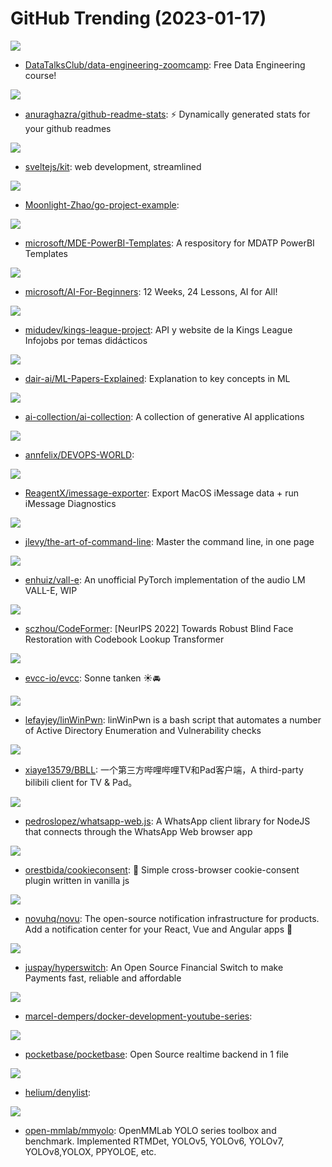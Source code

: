 # GitHub Trending (2023-01-17)

![](https://img.shields.io/badge/Jupyter%20Notebook-New%20737-green?style=flat-square&logo=appveyor)
- [DataTalksClub/data-engineering-zoomcamp](https://github.com/DataTalksClub/data-engineering-zoomcamp): Free Data Engineering course!

![](https://img.shields.io/badge/JavaScript-New%20139-green?style=flat-square&logo=appveyor)
- [anuraghazra/github-readme-stats](https://github.com/anuraghazra/github-readme-stats): ⚡ Dynamically generated stats for your github readmes

![](https://img.shields.io/badge/JavaScript-New%2097-green?style=flat-square&logo=appveyor)
- [sveltejs/kit](https://github.com/sveltejs/kit): web development, streamlined

![](https://img.shields.io/badge/Go-New%2018-green?style=flat-square&logo=appveyor)
- [Moonlight-Zhao/go-project-example](https://github.com/Moonlight-Zhao/go-project-example): 

![](https://img.shields.io/badge/PowerShell-New%2024-green?style=flat-square&logo=appveyor)
- [microsoft/MDE-PowerBI-Templates](https://github.com/microsoft/MDE-PowerBI-Templates): A respository for MDATP PowerBI Templates

![](https://img.shields.io/badge/Jupyter%20Notebook-New%2075-green?style=flat-square&logo=appveyor)
- [microsoft/AI-For-Beginners](https://github.com/microsoft/AI-For-Beginners): 12 Weeks, 24 Lessons, AI for All!

![](https://img.shields.io/badge/JavaScript-New%2031-green?style=flat-square&logo=appveyor)
- [midudev/kings-league-project](https://github.com/midudev/kings-league-project): API y website de la Kings League Infojobs por temas didácticos

![](https://img.shields.io/badge/none-New%20156-green?style=flat-square&logo=appveyor)
- [dair-ai/ML-Papers-Explained](https://github.com/dair-ai/ML-Papers-Explained): Explanation to key concepts in ML

![](https://img.shields.io/badge/none-New%20367-green?style=flat-square&logo=appveyor)
- [ai-collection/ai-collection](https://github.com/ai-collection/ai-collection): A collection of generative AI applications

![](https://img.shields.io/badge/none-New%20163-green?style=flat-square&logo=appveyor)
- [annfelix/DEVOPS-WORLD](https://github.com/annfelix/DEVOPS-WORLD): 

![](https://img.shields.io/badge/Rust-New%20125-green?style=flat-square&logo=appveyor)
- [ReagentX/imessage-exporter](https://github.com/ReagentX/imessage-exporter): Export MacOS iMessage data + run iMessage Diagnostics

![](https://img.shields.io/badge/none-New%20407-green?style=flat-square&logo=appveyor)
- [jlevy/the-art-of-command-line](https://github.com/jlevy/the-art-of-command-line): Master the command line, in one page

![](https://img.shields.io/badge/Python-New%2079-green?style=flat-square&logo=appveyor)
- [enhuiz/vall-e](https://github.com/enhuiz/vall-e): An unofficial PyTorch implementation of the audio LM VALL-E, WIP

![](https://img.shields.io/badge/Python-New%20178-green?style=flat-square&logo=appveyor)
- [sczhou/CodeFormer](https://github.com/sczhou/CodeFormer): [NeurIPS 2022] Towards Robust Blind Face Restoration with Codebook Lookup Transformer

![](https://img.shields.io/badge/Go-New%2042-green?style=flat-square&logo=appveyor)
- [evcc-io/evcc](https://github.com/evcc-io/evcc): Sonne tanken ☀️🚘

![](https://img.shields.io/badge/Shell-New%2058-green?style=flat-square&logo=appveyor)
- [lefayjey/linWinPwn](https://github.com/lefayjey/linWinPwn): linWinPwn is a bash script that automates a number of Active Directory Enumeration and Vulnerability checks

![](https://img.shields.io/badge/none-New%20180-green?style=flat-square&logo=appveyor)
- [xiaye13579/BBLL](https://github.com/xiaye13579/BBLL): 一个第三方哔哩哔哩TV和Pad客户端，A third-party bilibili client for TV & Pad。

![](https://img.shields.io/badge/JavaScript-New%2034-green?style=flat-square&logo=appveyor)
- [pedroslopez/whatsapp-web.js](https://github.com/pedroslopez/whatsapp-web.js): A WhatsApp client library for NodeJS that connects through the WhatsApp Web browser app

![](https://img.shields.io/badge/JavaScript-New%204-green?style=flat-square&logo=appveyor)
- [orestbida/cookieconsent](https://github.com/orestbida/cookieconsent): 🍪 Simple cross-browser cookie-consent plugin written in vanilla js

![](https://img.shields.io/badge/TypeScript-New%20296-green?style=flat-square&logo=appveyor)
- [novuhq/novu](https://github.com/novuhq/novu): The open-source notification infrastructure for products. Add a notification center for your React, Vue and Angular apps 🚀

![](https://img.shields.io/badge/Rust-New%20376-green?style=flat-square&logo=appveyor)
- [juspay/hyperswitch](https://github.com/juspay/hyperswitch): An Open Source Financial Switch to make Payments fast, reliable and affordable

![](https://img.shields.io/badge/Go-New%2028-green?style=flat-square&logo=appveyor)
- [marcel-dempers/docker-development-youtube-series](https://github.com/marcel-dempers/docker-development-youtube-series): 

![](https://img.shields.io/badge/Go-New%2067-green?style=flat-square&logo=appveyor)
- [pocketbase/pocketbase](https://github.com/pocketbase/pocketbase): Open Source realtime backend in 1 file

![](https://img.shields.io/badge/none-New%2018-green?style=flat-square&logo=appveyor)
- [helium/denylist](https://github.com/helium/denylist): 

![](https://img.shields.io/badge/Python-New%2011-green?style=flat-square&logo=appveyor)
- [open-mmlab/mmyolo](https://github.com/open-mmlab/mmyolo): OpenMMLab YOLO series toolbox and benchmark. Implemented RTMDet, YOLOv5, YOLOv6, YOLOv7, YOLOv8,YOLOX, PPYOLOE, etc.

